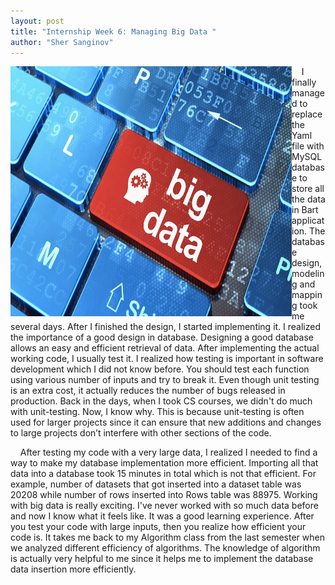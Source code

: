 ```yaml
---
layout: post
title: "Internship Week 6: Managing Big Data "
author: "Sher Sanginov"
---
```



<img class="img-responsive" src="/assets/img/intern14.jpg" alt="Drawing" style="width: 450px; height: 400px; display: block; float:left; ">

&nbsp;&nbsp;&nbsp;&nbsp;I finally managed to replace the Yaml file with MySQL database to store all the data in Bart application. The database design, modeling and mapping took me several days. After I finished the design, I started implementing it. I realized the importance of a good design in database. Designing a good database allows an easy and efficient retrieval of data. After implementing the actual working code, I usually test it. I realized how testing is important in software development which I did not know before. You should test each function using various number of inputs and try to break it. Even though unit testing is an extra cost, it actually reduces the number of bugs released in production. Back in the days, when I took CS courses, we didn't do much with unit-testing. Now, I know why. This is because unit-testing is often used for larger projects since it can ensure that new additions and changes to large projects don’t interfere with other sections of the code.

&nbsp;&nbsp;&nbsp;&nbsp;After testing my code with a very large data, I realized I needed to find a way to make my database implementation more efficient. Importing all that data into a database took 15 minutes in total which is not that efficient. For example, number of datasets that got inserted into a dataset table was 20208 while number of rows inserted into Rows table was 88975. Working with big data is really exciting. I've never worked with so much data before and now I know what it feels like. It was a good learning experience. After you test your code with large inputs, then you realize how efficient your code is. It takes me back to my Algorithm class from the last semester when we analyzed different efficiency of algorithms. The knowledge of algorithm is actually very helpful to me since it helps me to implement the database data insertion more efficiently.  
